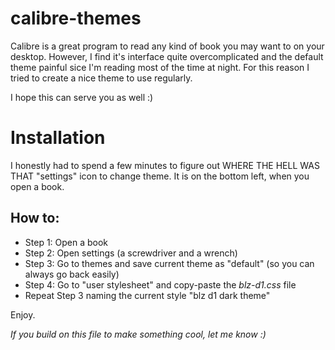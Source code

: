 # calibre-themes
Calibre is a great program to read any kind of book you may want to on your desktop. However, I find it's interface quite overcomplicated and the default theme painful sice I'm reading most of the time at night.
For this reason I tried to create a nice theme to use regularly.

I hope this can serve you as well :)


# Installation
I honestly had to spend a few minutes to figure out WHERE THE HELL WAS THAT "settings" icon to change theme. It is on the bottom left, when you open a book.

How to:
--
- Step 1: Open a book
- Step 2: Open settings (a screwdriver and a wrench)
- Step 3: Go to themes and save current theme as "default" (so you can always go back easily)
- Step 4: Go to "user stylesheet" and copy-paste the *blz-d1.css* file
- Repeat Step 3 naming the current style "blz d1 dark theme"

Enjoy.

_If you build on this file to make something cool, let me know :)_
